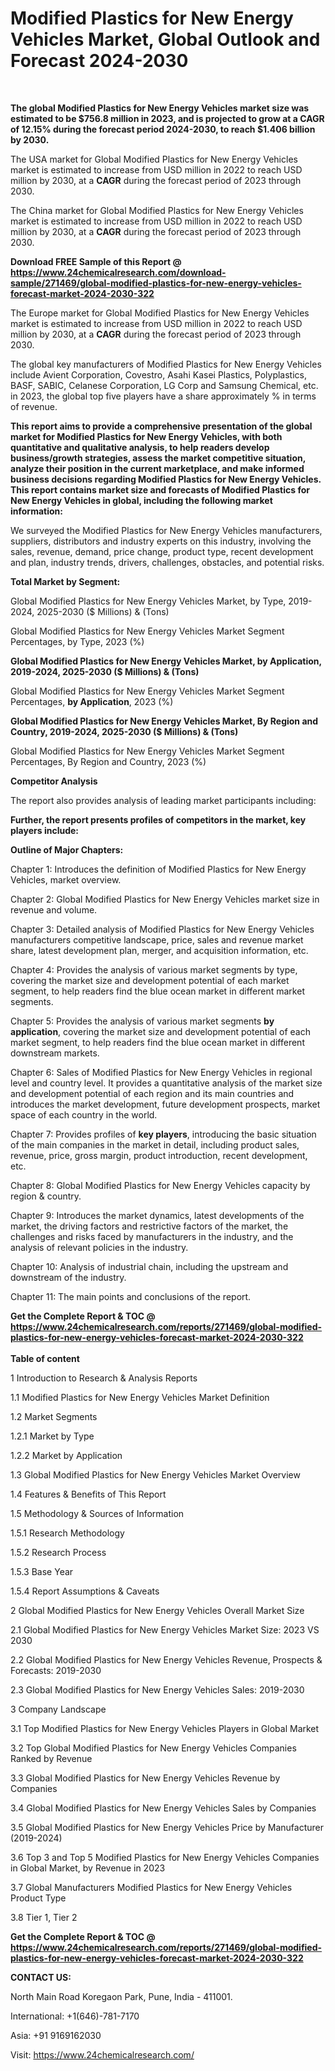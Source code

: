 <h1>Modified Plastics for New Energy Vehicles Market, Global Outlook and Forecast 2024-2030</h1><br/><p><strong>The global Modified Plastics for New Energy Vehicles market size was estimated to be $756.8 million in 2023, and is projected to grow at a <strong>CAGR</strong> of 12.15% during the forecast period 2024-2030, to reach $1.406 billion by 2030.</strong></p><p>The USA market for Global Modified Plastics for New Energy Vehicles market is estimated to increase from USD million in 2022 to reach USD million by 2030, at a <strong>CAGR</strong> during the forecast period of 2023 through 2030.</p><p>The China market for Global Modified Plastics for New Energy Vehicles market is estimated to increase from USD million in 2022 to reach USD million by 2030, at a <strong>CAGR</strong> during the forecast period of 2023 through 2030.</p><div><b>Download FREE Sample of this Report @ <a href="https://www.24chemicalresearch.com/download-sample/271469/global-modified-plastics-for-new-energy-vehicles-forecast-market-2024-2030-322">https://www.24chemicalresearch.com/download-sample/271469/global-modified-plastics-for-new-energy-vehicles-forecast-market-2024-2030-322</a></b></div><p>The Europe market for Global Modified Plastics for New Energy Vehicles market is estimated to increase from USD million in 2022 to reach USD million by 2030, at a <strong>CAGR</strong> during the forecast period of 2023 through 2030.</p><p>The global key manufacturers of Modified Plastics for New Energy Vehicles include Avient Corporation, Covestro, Asahi Kasei Plastics, Polyplastics, BASF, SABIC, Celanese Corporation, LG Corp and Samsung Chemical, etc. in 2023, the global top five players have a share approximately % in terms of revenue.</p><p><strong>This report aims to provide a comprehensive presentation of the global market for Modified Plastics for New Energy Vehicles, with both quantitative and qualitative analysis, to help readers develop business/growth strategies, assess the market competitive situation, analyze their position in the current marketplace, and make informed business decisions regarding Modified Plastics for New Energy Vehicles. This report contains market size and forecasts of Modified Plastics for New Energy Vehicles in global, including the following market information:</strong></p><p>We surveyed the Modified Plastics for New Energy Vehicles manufacturers, suppliers, distributors and industry experts on this industry, involving the sales, revenue, demand, price change, product type, recent development and plan, industry trends, drivers, challenges, obstacles, and potential risks.</p><p><strong>Total Market by Segment:</strong></p><p>Global Modified Plastics for New Energy Vehicles Market, by Type, 2019-2024, 2025-2030 ($ Millions) & (Tons)</p><p>Global Modified Plastics for New Energy Vehicles Market Segment Percentages, by Type, 2023 (%)</p><p><strong>Global Modified Plastics for New Energy Vehicles Market, <strong>by Application</strong>, 2019-2024, 2025-2030 ($ Millions) & (Tons)</strong></p><p>Global Modified Plastics for New Energy Vehicles Market Segment Percentages, <strong>by Application</strong>, 2023 (%)</p><p><strong>Global Modified Plastics for New Energy Vehicles Market, By Region and Country, 2019-2024, 2025-2030 ($ Millions) & (Tons)</strong></p><p>Global Modified Plastics for New Energy Vehicles Market Segment Percentages, By Region and Country, 2023 (%)</p><p><strong>Competitor Analysis</strong></p><p>The report also provides analysis of leading market participants including:</p><p><strong>Further, the report presents profiles of competitors in the market, <strong>key players</strong> include:</strong></p><p><strong>Outline of Major Chapters:</strong></p><p>Chapter 1: Introduces the definition of Modified Plastics for New Energy Vehicles, market overview.</p><p>Chapter 2: Global Modified Plastics for New Energy Vehicles market size in revenue and volume.</p><p>Chapter 3: Detailed analysis of Modified Plastics for New Energy Vehicles manufacturers competitive landscape, price, sales and revenue market share, latest development plan, merger, and acquisition information, etc.</p><p>Chapter 4: Provides the analysis of various market segments by type, covering the market size and development potential of each market segment, to help readers find the blue ocean market in different market segments.</p><p>Chapter 5: Provides the analysis of various market segments <strong>by application</strong>, covering the market size and development potential of each market segment, to help readers find the blue ocean market in different downstream markets.</p><p>Chapter 6: Sales of Modified Plastics for New Energy Vehicles in regional level and country level. It provides a quantitative analysis of the market size and development potential of each region and its main countries and introduces the market development, future development prospects, market space of each country in the world.</p><p>Chapter 7: Provides profiles of <strong>key players</strong>, introducing the basic situation of the main companies in the market in detail, including product sales, revenue, price, gross margin, product introduction, recent development, etc.</p><p>Chapter 8: Global Modified Plastics for New Energy Vehicles capacity by region & country.</p><p>Chapter 9: Introduces the market dynamics, latest developments of the market, the driving factors and restrictive factors of the market, the challenges and risks faced by manufacturers in the industry, and the analysis of relevant policies in the industry.</p><p>Chapter 10: Analysis of industrial chain, including the upstream and downstream of the industry.</p><p>Chapter 11: The main points and conclusions of the report.</p><div><b>Get the Complete Report & TOC @ <a href="https://www.24chemicalresearch.com/reports/271469/global-modified-plastics-for-new-energy-vehicles-forecast-market-2024-2030-322">https://www.24chemicalresearch.com/reports/271469/global-modified-plastics-for-new-energy-vehicles-forecast-market-2024-2030-322</a></b></div><br><b>Table of content</b><p>1 Introduction to Research & Analysis Reports<br />
 
  1.1 Modified Plastics for New Energy Vehicles Market Definition<br />
 
  1.2 Market Segments<br />
 
  1.2.1 Market by Type<br />
 
  1.2.2 Market by Application<br />
 
  1.3 Global Modified Plastics for New Energy Vehicles Market Overview<br />
 
  1.4 Features & Benefits of This Report<br />
 
  1.5 Methodology & Sources of Information<br />
 
  1.5.1 Research Methodology<br />
 
  1.5.2 Research Process<br />
 
  1.5.3 Base Year<br />
 
  1.5.4 Report Assumptions & Caveats<br />
 
 2 Global Modified Plastics for New Energy Vehicles Overall Market Size<br />
 
  2.1 Global Modified Plastics for New Energy Vehicles Market Size: 2023 VS 2030<br />
 
  2.2 Global Modified Plastics for New Energy Vehicles Revenue, Prospects & Forecasts: 2019-2030<br />
 
  2.3 Global Modified Plastics for New Energy Vehicles Sales: 2019-2030<br />
 
 3 Company Landscape<br />
 
  3.1 Top Modified Plastics for New Energy Vehicles Players in Global Market<br />
 
  3.2 Top Global Modified Plastics for New Energy Vehicles Companies Ranked by Revenue<br />
 
  3.3 Global Modified Plastics for New Energy Vehicles Revenue by Companies<br />
 
  3.4 Global Modified Plastics for New Energy Vehicles Sales by Companies<br />
 
  3.5 Global Modified Plastics for New Energy Vehicles Price by Manufacturer (2019-2024)<br />
 
  3.6 Top 3 and Top 5 Modified Plastics for New Energy Vehicles Companies in Global Market, by Revenue in 2023<br />
 
  3.7 Global Manufacturers Modified Plastics for New Energy Vehicles Product Type<br />
 
  3.8 Tier 1, Tier 2<br><div><b>Get the Complete Report & TOC @ <a href="https://www.24chemicalresearch.com/reports/271469/global-modified-plastics-for-new-energy-vehicles-forecast-market-2024-2030-322">https://www.24chemicalresearch.com/reports/271469/global-modified-plastics-for-new-energy-vehicles-forecast-market-2024-2030-322</a></b></div></p>
 
 <b>CONTACT US:</b><br>
 
 North Main Road Koregaon Park, Pune, India - 411001.<br/>
 
 International: +1(646)-781-7170<br/>
 
 Asia: +91 9169162030<br/>
 
 Visit: <a href="https://www.24chemicalresearch.com/">https://www.24chemicalresearch.com/</a>
 
 <br>